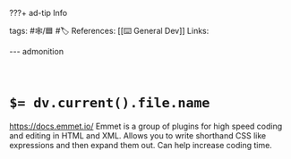 ???+ ad-tip Info

tags: #🕸️/🟦 #🏷️ 
References:  [[⌨️ General Dev]]
Links: 

--- admonition


<br>

# `$= dv.current().file.name`

https://docs.emmet.io/
Emmet is a group of plugins for high speed coding and editing in HTML and XML. Allows you to write shorthand CSS like expressions and then expand them out. Can  help increase coding time.